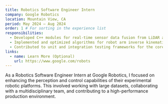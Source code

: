 ```yaml
---
title: Robotics Software Engineer Intern
company: Google Robotics
location: Mountain View, CA
period: May 2024 – Aug 2024
order: 1 # For sorting in the experience list
responsibilities:
  - Developed C++ modules for real-time sensor data fusion from LiDAR and cameras.
  - Implemented and optimized algorithms for robot arm inverse kinematics, reducing motion planning time by 20%.
  - Contributed to unit and integration testing frameworks for the core robotics stack.
links:
  - name: Learn More (Optional)
    url: https://www.google.com/robots
---
```

As a Robotics Software Engineer Intern at Google Robotics, I focused on enhancing the perception and control capabilities of their experimental robotic platforms. This involved working with large datasets, collaborating with a multidisciplinary team, and contributing to a high-performance production environment.
